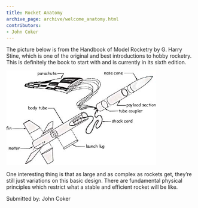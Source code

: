 ```yaml
---
title: Rocket Anatomy
archive_page: archive/welcome_anatomy.html
contributors:
- John Coker
---
```

The picture below is from the Handbook of Model Rocketry by G. Harry Stine, which is one of the original and best introductions to hobby rocketry. This is definitely the book to start with and is currently in its sixth edition.

![](/images/rocketparts.jpg)

One interesting thing is that as large and as complex as rockets get, they’re still just variations on this basic design. There are fundamental physical principles which restrict what a stable and efficient rocket will be like.

Submitted by: John Coker
